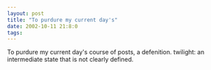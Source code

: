 ```yaml
---
layout: post
title: "To purdure my current day's"
date: 2002-10-11 21:8:0
tags: 
---
```


To purdure my current day's course of posts, a defenition. twilight: an intermediate state that is not clearly defined.

